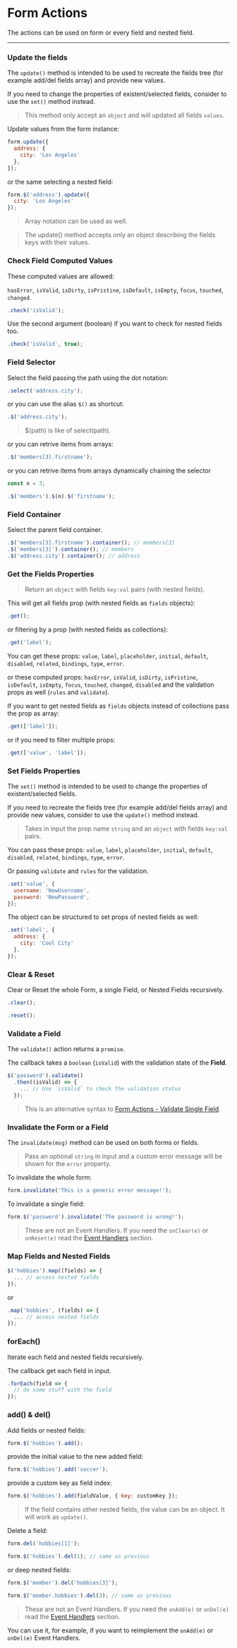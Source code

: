 # Form Actions

The actions can be used on form or every field and nested field.

---

### Update the fields

The `update()` method is intended to be used to recreate the fields tree (for example add/del fields array) and provide new values.

If you need to change the properties of existent/selected fields, consider to use the `set()` method instead.

> This method only accept an `object` and will updated all fields `values`.

Update values from the form instance:

```javascript
form.update({
  address: {
    city: 'Los Angeles'
  },
});
```

or the same selecting a nested field:

```javascript
form.$('address').update({
  city: 'Los Angeles'
});
```

> Array notation can be used as well.

> The update() method accepts only an object describing the fields keys with their values.

### Check Field Computed Values

These computed values are allowed:

`hasError`, `isValid`, `isDirty`, `isPristine`, `isDefault`, `isEmpty`, `focus`, `touched`, `changed`.

```javascript
.check('isValid');
```

Use the second argument (boolean) if you want to check for nested fields too.

```javascript
.check('isValid', true);
```

### Field Selector

Select the field passing the path using the dot notation:

```javascript
.select('address.city');
```

or you can use the alias `$()` as shortcut:

```javascript
.$('address.city');
```

> $(path) is like of select(path).

or you can retrive items from arrays:

```javascript
.$('members[3].firstname');
```

or you can retrive items from arrays dynamically chaining the selector

```javascript
const n = 3;

.$('members').$(n).$('firstname');
```


### Field Container

Select the parent field container.

```javascript
.$('members[3].firstname').container(); // members[3]
.$('members[3]').container(); // members
.$('address.city').container(); // address
```

### Get the Fields Properties

> Return an `object` with fields `key:val` pairs (with nested fields).

This will get all fields prop (with nested fields as `fields` objects):

```javascript
.get();
```

or filtering by a prop (with nested fields as collections):

```javascript
.get('label');
```

You can get these props: `value`, `label`, `placeholder`, `initial`, `default`, `disabled`, `related`, `bindings`, `type`, `error`.

or these computed props: `hasError`, `isValid`, `isDirty`, `isPristine`, `isDefault`, `isEmpty`, `focus`, `touched`, `changed`, `disabled` and the validation props as well (`rules` and `validate`).

If you want to get nested fields as `fields` objects instead of collections pass the prop as array:

```javascript
.get(['label']);
```

or if you need to filter multiple props:

```javascript
.get(['value', 'label']);
```

### Set Fields Properties

The `set()` method is intended to be used to change the properties of existent/selected fields.

If you need to recreate the fields tree (for example add/del fields array) and provide new values, consider to use the `update()` method instead.

> Takes in input the prop name `string` and an `object` with fields `key:val` pairs.

You can pass these props: `value`, `label`, `placeholder`, `initial`, `default`, `disabled`, `related`, `bindings`, `type`, `error`.

Or passing `validate` and  `rules` for the validation.

```javascript
.set('value', {
  username: 'NewUsername',
  password: 'NewPassword',
});
```

The object can be structured to set props of nested fields as well:

```javascript
.set('label', {
  address: {
    city: 'Cool City'
  },
});
```

### Clear & Reset

Clear or Reset the whole Form, a single Field, or Nested Fields recursively.

```javascript
.clear();
```

```javascript
.reset();
```

### Validate a Field

The `validate()` action returns a `promise`.

The callback takes a `boolean` (`isValid`) with the validation state of the **Field**.

```javascript
$('password').validate()
  .then((isValid) => {
    ... // Use `isValid` to check the validation status
  });
```

> This is an alternative syntax to [Form Actions - Validate Single Field](https://foxhound87.github.io/mobx-react-form/docs/actions/form.html#validate-single-field).

### Invalidate the Form or a Field

The `invalidate(msg)` method can be used on both forms or fields.

> Pass an optional `string` in input and a custom error message will be shown for the `error` property.

To invalidate the whole form:

```javascript
form.invalidate('This is a generic error message!');
```

To invalidate a single field:

```javascript
form.$('password').invalidate('The password is wrong!');
```

> These are not an Event Handlers.
> If you need the `onClear(e)` or `onReset(e)` read the [Event Handlers](../events/events-handlers.md) section.

### Map Fields and Nested Fields

```javascript
$('hobbies').map((fields) => {
  ... // access nested fields
});
```

or

```javascript
.map('hobbies', (fields) => {
  ... // access nested fields
});
```

### forEach()

Iterate each field and nested fields recursively.

The callback get each field in input.

```javascript
.forEach(field => {
  // do some stuff with the field
});
```

### add() & del()

Add fields or nested fields:

```javascript
form.$('hobbies').add();
```

provide the initial value to the new added field:

```javascript
form.$('hobbies').add('soccer');
```

provide a custom key as field index:

```javascript
form.$('hobbies').add(fieldValue, { key: customKey });
```

> If the field contains other nested fields, the value can be an object. It will work as `update()`.

Delete a field:

```javascript
form.del('hobbies[1]');

form.$('hobbies').del(1); // same as previous
```

or deep nested fields:

```javascript
form.$('member').del('hobbies[3]');

form.$('member.hobbies').del(3); // same as previous
```

> These are not an Event Handlers.
> If you need the `onAdd(e)` or `onDel(e)` read the [Event Handlers](../events/events-handlers.md) section.

You can use it, for example, if you want to reimplement the `onAdd(e)` or `onDel(e)` Event Handlers.

